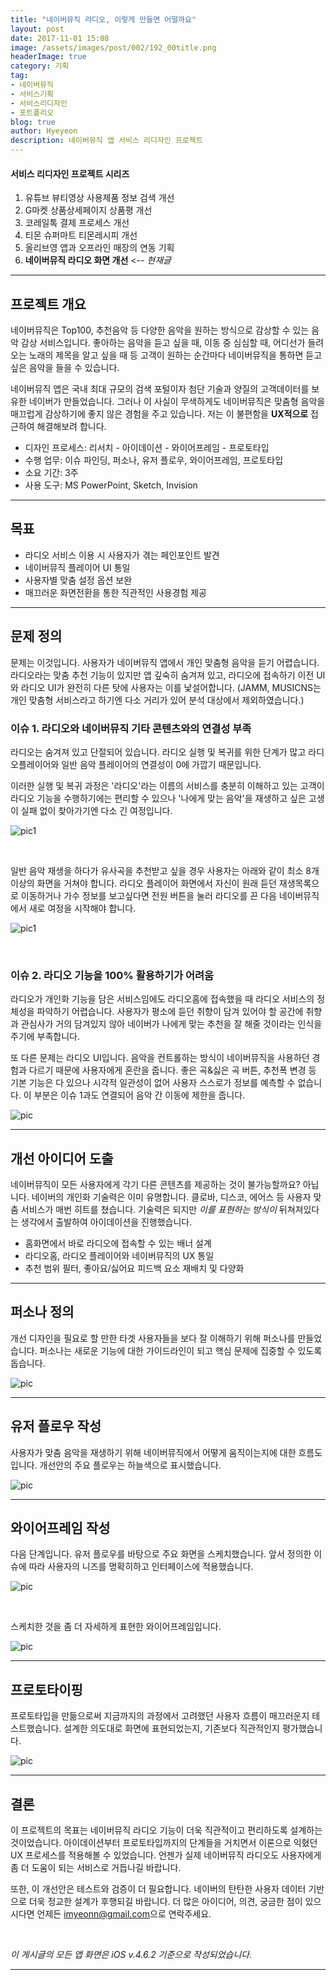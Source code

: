 ```yaml
---
title: "네이버뮤직 라디오, 이렇게 만들면 어떨까요"
layout: post
date: 2017-11-01 15:08
image: /assets/images/post/002/192_00title.png
headerImage: true
category: 기획
tag:
- 네이버뮤직
- 서비스기획
- 서비스리디자인
- 포트폴리오
blog: true
author: Hyeyeon
description: 네이버뮤직 앱 서비스 리디자인 프로젝트
---
```


#### 서비스 리디자인 프로젝트 시리즈

01. 유튜브 뷰티영상 사용제품 정보 검색 개선
02. G마켓 상품상세페이지 상품평 개선
03. 코레일톡 결제 프로세스 개선
04. 티몬 슈퍼마트 티몬레시피 개선
05. 올리브영 앱과 오프라인 매장의 연동 기획
06. **네이버뮤직 라디오 화면 개선** <-- *현재글*

---

## 프로젝트 개요

네이버뮤직은 Top100, 추천음악 등 다양한 음악을 원하는 방식으로 감상할 수 있는 음악 감상 서비스입니다. 좋아하는 음악을 듣고 싶을 때, 이동 중 심심할 때, 어디선가 들려오는 노래의 제목을 알고 싶을 때 등 고객이 원하는 순간마다 네이버뮤직을 통하면 듣고 싶은 음악을 들을 수 있습니다.

네이버뮤직 앱은 국내 최대 규모의 검색 포털이자 첨단 기술과 양질의 고객데이터를 보유한 네이버가 만들었습니다. 그러나 이 사실이 무색하게도 네이버뮤직은 맞춤형 음악을 매끄럽게 감상하기에 좋지 않은 경험을 주고 있습니다. 저는 이 불편함을 **UX적으로** 접근하여 해결해보려 합니다.

* 디자인 프로세스: 리서치 - 아이데이션 - 와이어프레임 - 프로토타입
* 수행 업무: 이슈 파인딩, 퍼소나, 유저 플로우, 와이어프레임, 프로토타입
* 소요 기간: 3주
* 사용 도구: MS PowerPoint, Sketch, Invision

---

## 목표

* 라디오 서비스 이용 시 사용자가 겪는 페인포인트 발견
* 네이버뮤직 플레이어 UI 통일
* 사용자별 맞춤 설정 옵션 보완
* 매끄러운 화면전환을 통한 직관적인 사용경험 제공

---

## 문제 정의

문제는 이것입니다. 사용자가 네이버뮤직 앱에서 개인 맞춤형 음악을 듣기 어렵습니다. 라디오라는 맞춤 추천 기능이 있지만 앱 깊숙히 숨겨져 있고, 라디오에 접속하기 이전 UI와 라디오 UI가 완전히 다른 탓에 사용자는 이를 낯설어합니다. (JAMM, MUSICNS는 개인 맞춤형 서비스라고 하기엔 다소 거리가 있어 분석 대상에서 제외하였습니다.)

### 이슈 1. 라디오와 네이버뮤직 기타 콘텐츠와의 연결성 부족

라디오는 숨겨져 있고 단절되어 있습니다. 라디오 실행 및 복귀를 위한 단계가 많고 라디오플레이어와 일반 음악 플레이어의 연결성이 0에 가깝기 때문입니다.

이러한 실행 및 복귀 과정은 '라디오'라는 이름의 서비스를 충분히 이해하고 있는 고객이 라디오 기능을 수행하기에는 편리할 수 있으나 '나에게 맞는 음악'을 재생하고 싶은 고생이 실패 없이 찾아가기엔 다소 긴 여정입니다.

![pic1](/assets/images/post/002/192_01.png)

<br>

일반 음악 재생을 하다가 유사곡을 추천받고 싶을 경우 사용자는 아래와 같이 최소 8개 이상의 화면을 거쳐야 합니다. 라디오 플레이어 화면에서 자신이 원래 듣던 재생목록으로 이동하거나 가수 정보를 보고싶다면 전원 버튼을 눌러 라디오를 끈 다음 네이버뮤직에서 새로 여정을 시작해야 합니다.

![pic1](/assets/images/post/002/192_02.png)

<br>

### 이슈 2. 라디오 기능을 100% 활용하기가 어려움

라디오가 개인화 기능을 담은 서비스임에도 라디오홈에 접속했을 때 라디오 서비스의 정체성을 파악하기 어렵습니다. 사용자가 평소에 듣던 취향이 담겨 있어야 할 공간에 취향과 관심사가 거의 담겨있지 않아 네이버가 나에게 맞는 추천을 잘 해줄 것이라는 인식을 주기에 부족합니다.

또 다른 문제는 라디오 UI입니다. 음악을 컨트롤하는 방식이 네이버뮤직을 사용하던 경험과 다르기 때문에 사용자에게 혼란을 줍니다. 좋은 곡&싫은 곡 버튼, 추천폭 변경 등 기본 기능은 다 있으나 시각적 일관성이 없어 사용자 스스로가 정보를 예측할 수 없습니다. 이 부분은 이슈 1과도 연결되어 음악 간 이동에 제한을 줍니다.

![pic](/assets/images/post/002/192_03.png)

---

## 개선 아이디어 도출

네이버뮤직이 모든 사용자에게 각기 다른 콘텐츠를 제공하는 것이 불가능할까요? 아닙니다. 네이버의 개인화 기술력은 이미 유명합니다. 클로바, 디스코, 에어스 등 사용자 맞춤 서비스가 매번 히트를 쳤습니다. 기술력은 되지만 *이를 표현하는 방식이* 뒤쳐져있다는 생각에서 출발하여 아이데이션을 진행했습니다.

* 홈화면에서 바로 라디오에 접속할 수 있는 배너 설계
* 라디오홈, 라디오 플레이어와 네이버뮤직의 UX 통일
* 추천 범위 필터, 좋아요/싫어요 피드백 요소 재배치 및 다양화

---

## 퍼소나 정의

개선 디자인을 필요로 할 만한 타겟 사용자들을 보다 잘 이해하기 위해 퍼소나를 만들었습니다. 퍼소나는 새로운 기능에 대한 가이드라인이 되고 핵심 문제에 집중할 수 있도록 돕습니다.

![pic](/assets/images/post/002/192_04.png)

---

## 유저 플로우 작성

사용자가 맞춤 음악을 재생하기 위해 네이버뮤직에서 어떻게 움직이는지에 대한 흐름도입니다. 개선안의 주요 플로우는 하늘색으로 표시했습니다.

![pic](/assets/images/post/002/192_05.png)

---

## 와이어프레임 작성

다음 단계입니다. 유저 플로우를 바탕으로 주요 화면을 스케치했습니다. 앞서 정의한 이슈에 따라 사용자의 니즈를 명확히하고 인터페이스에 적용했습니다.

![pic](/assets/images/post/002/192_06.PNG)

<br>

스케치한 것을 좀 더 자세하게 표현한 와이어프레임입니다.

![pic](/assets/images/post/002/192_09.png)

---

## 프로토타이핑

프로토타입을 만듦으로써 지금까지의 과정에서 고려했던 사용자 흐름이 매끄러운지 테스트했습니다. 설계한 의도대로 화면에 표현되었는지, 기존보다 직관적인지 평가했습니다.

![pic](/assets/images/post/002/prototype2.gif)

---


## 결론

이 프로젝트의 목표는 네이버뮤직 라디오 기능이 더욱 직관적이고 편리하도록 설계하는 것이었습니다. 아이데이션부터 프로토타입까지의 단계들을 거치면서 이론으로 익혔던 UX 프로세스를 적용해볼 수 있었습니다. 언젠가 실제 네이버뮤직 라디오도 사용자에게 좀 더 도움이 되는 서비스로 거듭나길 바랍니다.

또한, 이 개선안은 테스트와 검증이 더 필요합니다. 네이버의 탄탄한 사용자 데이터 기반으로 더욱 정교한 설계가 후행되길 바랍니다. 더 많은 아이디어, 의견, 궁금한 점이 있으시다면 언제든 [imyeonn@gmail.com](mailto:imyeonn@gmail.com)으로 연락주세요.

<br>

*이 게시글의 모든 앱 화면은 iOS v.4.6.2 기준으로 작성되었습니다.*

---
